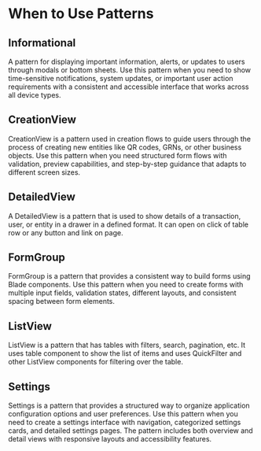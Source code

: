 # When to Use Patterns

## Informational
A pattern for displaying important information, alerts, or updates to users through modals or bottom sheets. Use this pattern when you need to show time-sensitive notifications, system updates, or important user action requirements with a consistent and accessible interface that works across all device types.


## CreationView

CreationView is a pattern used in creation flows to guide users through the process of creating new entities like QR codes, GRNs, or other business objects. Use this pattern when you need structured form flows with validation, preview capabilities, and step-by-step guidance that adapts to different screen sizes.

## DetailedView

A DetailedView is a pattern that is used to show details of a transaction, user, or entity in a drawer in a defined format. It can open on click of table row or any button and link on page.

## FormGroup

FormGroup is a pattern that provides a consistent way to build forms using Blade components. Use this pattern when you need to create forms with multiple input fields, validation states, different layouts, and consistent spacing between form elements.

## ListView

ListView is a pattern that has tables with filters, search, pagination, etc. It uses table component to show the list of items and uses QuickFilter and other ListView components for filtering over the table.

## Settings

Settings is a pattern that provides a structured way to organize application configuration options and user preferences. Use this pattern when you need to create a settings interface with navigation, categorized settings cards, and detailed settings pages. The pattern includes both overview and detail views with responsive layouts and accessibility features.
